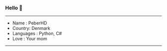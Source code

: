 ### Hello 👋

-------------------------

- Name : PeberHD
- Country: Denmark
- Languages : Python, C#
- Love : Your mom

-------------------------


